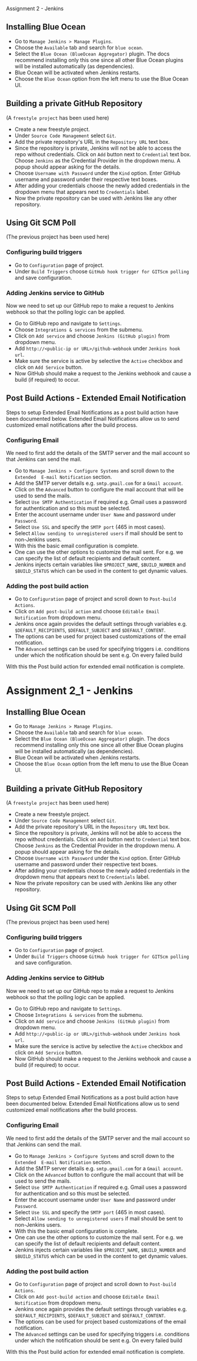 Assignment 2 - Jenkins

## Installing Blue Ocean
- Go to  `Manage Jenkins > Manage Plugins`.
- Choose the `Available` tab and search for `blue ocean`.
- Select the `Blue Ocean (BlueOcean Aggregator)` plugin. The docs recommend 
installing only this one since all other Blue Ocean plugins will be installed 
automatically (as dependencies).
- Blue Ocean will be activated when Jenkins restarts.
- Choose the `Blue Ocean` option from the left menu to use the Blue Ocean UI.

## Building a private GitHub Repository
(A `freestyle project` has been used here)

- Create a new freestyle project.
- Under `Source Code Management` select `Git`.
- Add the private repository's URL in the `Repository URL` text box.
- Since the repository is private, Jenkins will not be able to access the repo
without credentials. Click on `Add` button next to `Credential` text box. Choose
`Jenkins` as the Credential Provider in the dropdown menu. A popup should appear
asking for the details.
- Choose `Username with Password` under the `Kind` option. Enter GitHub username
and password under their respective text boxes.
- After adding your credentials choose the newly added credentials in the 
dropdown menu that appears next to `Credentials` label.
- Now the private repository can be used with Jenkins like any other 
repository.

## Using Git SCM Poll
(The previous project has been used here)

### Configuring build triggers
- Go to `Configuration` page of project.
- Under `Build Triggers` choose `GitHub hook trigger for GITScm polling` and save
configuration.

### Adding Jenkins service to GitHub
Now we need to set up our GitHub repo to make a request to Jenkins webhook so
that the polling logic can be applied. 
- Go to GitHub repo and navigate to `Settings`.
- Choose `Integrations & services` from the submenu.
- Click on `Add service` and choose `Jenkins (GitHub plugin)` from dropdown menu.
- Add `http://<public-ip or URL>/github-webhook` under `Jenkins hook url`.
- Make sure the service is active by selective the `Active` checkbox and click
on `Add Service` button.
- Now GitHub should make a request to the Jenkins webhook and cause a build
(if required) to occur.

## Post Build Actions - Extended Email Notification
Steps to setup Extended Email Notifications as a post build action have been
documented below. Extended Email Notifications allow us to send customized
email notifications after the build process.

### Configuring Email
We need to first add the details of the SMTP server and the mail account so 
that Jenkins can send the mail.

- Go to `Manage Jenkins > Configure Systems` and scroll down to the `Extended 
E-mail Notification` section.
- Add the SMTP server details e.g. `smtp.gmail.com` for a `Gmail account`.
- Click on the `Advanced` button to configure the mail account that will be 
used to send the mails.
- Select `Use SMTP Authentication` if required e.g. Gmail uses a password for
authentication and so this must be selected.
- Enter the account username under `User Name` and password under `Password`.
- Select `Use SSL` and specify the `SMTP port` (465 in most cases).
- Select `Allow sending to unregistered users` if mail should be sent to 
non-Jenkins users.
- With this the basic email configuration is complete. 
- One can use the other options to customize the mail sent. For e.g. we 
can specify the list of default recipients and default content. 
- Jenkins injects certain variables like `$PROJECT_NAME`, `$BUILD_NUMBER` and `$BUILD_STATUS` which can be used in the content to get dynamic values.

### Adding the post build action
- Go to `Configuration` page of project and scroll down to `Post-build Actions`.
- Click on `Add post-build action` and choose `Editable Email Notification` from
dropdown menu.
- Jenkins once again provides the default settings through variables e.g. 
`$DEFAULT_RECIPIENTS`, `$DEFAULT_SUBJECT` and `$DEFAULT_CONTENT`.
- The options can be used for project based customizations of the email notification.
- The `Advanced` settings can be used for specifying triggers i.e. conditions
under which the notification should be sent e.g. On every failed build

With this the Post build action for extended email notification is complete.
# Assignment 2_1 - Jenkins

## Installing Blue Ocean
- Go to  `Manage Jenkins > Manage Plugins`.
- Choose the `Available` tab and search for `blue ocean`.
- Select the `Blue Ocean (BlueOcean Aggregator)` plugin. The docs recommend 
installing only this one since all other Blue Ocean plugins will be installed 
automatically (as dependencies).
- Blue Ocean will be activated when Jenkins restarts.
- Choose the `Blue Ocean` option from the left menu to use the Blue Ocean UI.

## Building a private GitHub Repository
(A `freestyle project` has been used here)

- Create a new freestyle project.
- Under `Source Code Management` select `Git`.
- Add the private repository's URL in the `Repository URL` text box.
- Since the repository is private, Jenkins will not be able to access the repo
without credentials. Click on `Add` button next to `Credential` text box. Choose
`Jenkins` as the Credential Provider in the dropdown menu. A popup should appear
asking for the details.
- Choose `Username with Password` under the `Kind` option. Enter GitHub username
and password under their respective text boxes.
- After adding your credentials choose the newly added credentials in the 
dropdown menu that appears next to `Credentials` label.
- Now the private repository can be used with Jenkins like any other 
repository.

## Using Git SCM Poll
(The previous project has been used here)

### Configuring build triggers
- Go to `Configuration` page of project.
- Under `Build Triggers` choose `GitHub hook trigger for GITScm polling` and save
configuration.

### Adding Jenkins service to GitHub
Now we need to set up our GitHub repo to make a request to Jenkins webhook so
that the polling logic can be applied. 
- Go to GitHub repo and navigate to `Settings`.
- Choose `Integrations & services` from the submenu.
- Click on `Add service` and choose `Jenkins (GitHub plugin)` from dropdown menu.
- Add `http://<public-ip or URL>/github-webhook` under `Jenkins hook url`.
- Make sure the service is active by selective the `Active` checkbox and click
on `Add Service` button.
- Now GitHub should make a request to the Jenkins webhook and cause a build
(if required) to occur.

## Post Build Actions - Extended Email Notification
Steps to setup Extended Email Notifications as a post build action have been
documented below. Extended Email Notifications allow us to send customized
email notifications after the build process.

### Configuring Email
We need to first add the details of the SMTP server and the mail account so 
that Jenkins can send the mail.

- Go to `Manage Jenkins > Configure Systems` and scroll down to the `Extended 
E-mail Notification` section.
- Add the SMTP server details e.g. `smtp.gmail.com` for a `Gmail account`.
- Click on the `Advanced` button to configure the mail account that will be 
used to send the mails.
- Select `Use SMTP Authentication` if required e.g. Gmail uses a password for
authentication and so this must be selected.
- Enter the account username under `User Name` and password under `Password`.
- Select `Use SSL` and specify the `SMTP port` (465 in most cases).
- Select `Allow sending to unregistered users` if mail should be sent to 
non-Jenkins users.
- With this the basic email configuration is complete. 
- One can use the other options to customize the mail sent. For e.g. we 
can specify the list of default recipients and default content. 
- Jenkins injects certain variables like `$PROJECT_NAME`, `$BUILD_NUMBER` and `$BUILD_STATUS` which can be used in the content to get dynamic values.

### Adding the post build action
- Go to `Configuration` page of project and scroll down to `Post-build Actions`.
- Click on `Add post-build action` and choose `Editable Email Notification` from
dropdown menu.
- Jenkins once again provides the default settings through variables e.g. 
`$DEFAULT_RECIPIENTS`, `$DEFAULT_SUBJECT` and `$DEFAULT_CONTENT`.
- The options can be used for project based customizations of the email notification.
- The `Advanced` settings can be used for specifying triggers i.e. conditions
under which the notification should be sent e.g. On every failed build

With this the Post build action for extended email notification is complete.

